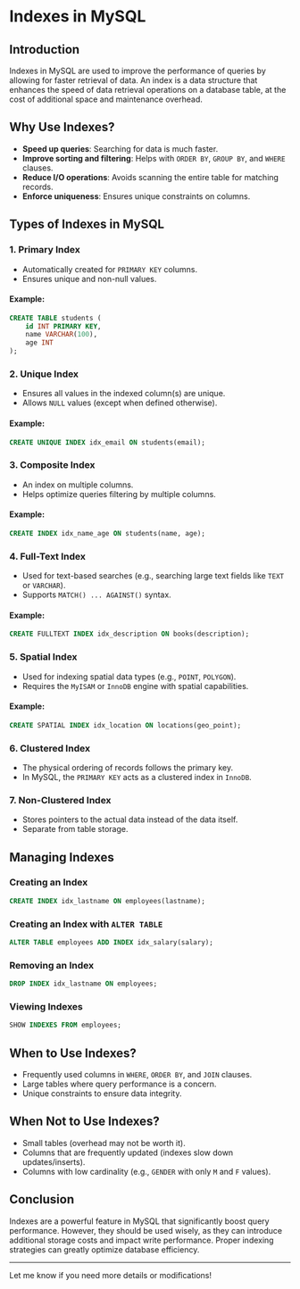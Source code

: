 # Indexes in MySQL

## Introduction
Indexes in MySQL are used to improve the performance of queries by allowing for faster retrieval of data. An index is a data structure that enhances the speed of data retrieval operations on a database table, at the cost of additional space and maintenance overhead.

## Why Use Indexes?
- **Speed up queries**: Searching for data is much faster.
- **Improve sorting and filtering**: Helps with `ORDER BY`, `GROUP BY`, and `WHERE` clauses.
- **Reduce I/O operations**: Avoids scanning the entire table for matching records.
- **Enforce uniqueness**: Ensures unique constraints on columns.

## Types of Indexes in MySQL

### 1. Primary Index
- Automatically created for `PRIMARY KEY` columns.
- Ensures unique and non-null values.

#### Example:
```sql
CREATE TABLE students (
    id INT PRIMARY KEY,
    name VARCHAR(100),
    age INT
);
```

### 2. Unique Index
- Ensures all values in the indexed column(s) are unique.
- Allows `NULL` values (except when defined otherwise).

#### Example:
```sql
CREATE UNIQUE INDEX idx_email ON students(email);
```

### 3. Composite Index
- An index on multiple columns.
- Helps optimize queries filtering by multiple columns.

#### Example:
```sql
CREATE INDEX idx_name_age ON students(name, age);
```

### 4. Full-Text Index
- Used for text-based searches (e.g., searching large text fields like `TEXT` or `VARCHAR`).
- Supports `MATCH() ... AGAINST()` syntax.

#### Example:
```sql
CREATE FULLTEXT INDEX idx_description ON books(description);
```

### 5. Spatial Index
- Used for indexing spatial data types (e.g., `POINT`, `POLYGON`).
- Requires the `MyISAM` or `InnoDB` engine with spatial capabilities.

#### Example:
```sql
CREATE SPATIAL INDEX idx_location ON locations(geo_point);
```

### 6. Clustered Index
- The physical ordering of records follows the primary key.
- In MySQL, the `PRIMARY KEY` acts as a clustered index in `InnoDB`.

### 7. Non-Clustered Index
- Stores pointers to the actual data instead of the data itself.
- Separate from table storage.

## Managing Indexes

### Creating an Index
```sql
CREATE INDEX idx_lastname ON employees(lastname);
```

### Creating an Index with `ALTER TABLE`
```sql
ALTER TABLE employees ADD INDEX idx_salary(salary);
```

### Removing an Index
```sql
DROP INDEX idx_lastname ON employees;
```

### Viewing Indexes
```sql
SHOW INDEXES FROM employees;
```

## When to Use Indexes?
- Frequently used columns in `WHERE`, `ORDER BY`, and `JOIN` clauses.
- Large tables where query performance is a concern.
- Unique constraints to ensure data integrity.

## When Not to Use Indexes?
- Small tables (overhead may not be worth it).
- Columns that are frequently updated (indexes slow down updates/inserts).
- Columns with low cardinality (e.g., `GENDER` with only `M` and `F` values).

## Conclusion
Indexes are a powerful feature in MySQL that significantly boost query performance. However, they should be used wisely, as they can introduce additional storage costs and impact write performance. Proper indexing strategies can greatly optimize database efficiency.

---
Let me know if you need more details or modifications!

